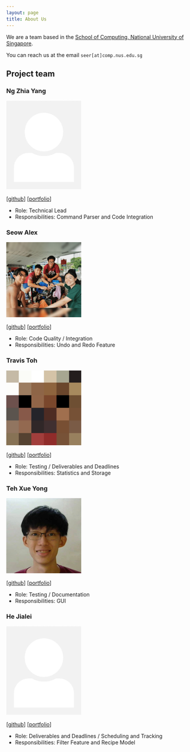 ```yaml
---
layout: page
title: About Us
---
```


We are a team based in the [School of Computing, National University of Singapore](http://www.comp.nus.edu.sg).

You can reach us at the email `seer[at]comp.nus.edu.sg`

## Project team

### Ng Zhia Yang

<img src="images/zhiayang.png" width="200px">

[[github](http://github.com/zhiayang)]
[[portfolio](team/zhiayang.md)]

* Role: Technical Lead
* Responsibilities: Command Parser and Code Integration

### Seow Alex

<img src="images/seowalex.png" width="200px">

[[github](http://github.com/seowalex)]
[[portfolio](team/seowalex.md)]

* Role: Code Quality / Integration
* Responsibilities: Undo and Redo Feature

### Travis Toh

<img src="images/trav1st.png" width="200px">

[[github](http://github.com/trav1st)]
[[portfolio](team/trav1st.md)]

* Role: Testing / Deliverables and Deadlines
* Responsibilities: Statistics and Storage

### Teh Xue Yong

<img src="images/fall9x.png" width="200px">

[[github](http://github.com/fall9x)]
[[portfolio](team/fall9x.md)]

* Role: Testing / Documentation
* Responsibilities: GUI

### He Jialei

<img src="images/hjl99.png" width="200px">

[[github](http://github.com/hjl99)]
[[portfolio](team/hjl99.md)]

* Role: Deliverables and Deadlines / Scheduling and Tracking
* Responsibilities: Filter Feature and Recipe Model
